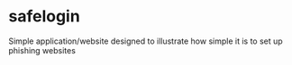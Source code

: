 # safelogin
Simple application/website designed to illustrate how simple it is to set up phishing websites
